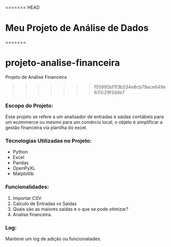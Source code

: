 <<<<<<< HEAD
# Meu Projeto de Análise de Dados
=======
# projeto-analise-financeira
Projeto de Análise Financeira
>>>>>>> f55995bf1f3b534e8cb79ace649e631c29f2dde7

### Escopo do Projeto:
Esse projeto se refere a um analisador de entradas e saidas contábeis para um ecommerce ou mesmo para um comércio local, o objeto é simplificar a gestão financeira via planilha do excel.

### Técnologias Utilizadas no Projeto:
- Python
- Excel
- Pandas
- OpenPyXL
- Matplotlib

### Funcionalidades:
1. Importar CSV
2. Calculo de Entradas vs Saidas
3. Quais são as maiores saidas e o que se pode otimizar?
4. Analise financeira.



### Log:
Manterei um log de adição ou funcionaliades.
